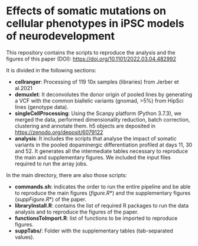 # Effects of somatic mutations on cellular phenotypes in iPSC models of neurodevelopment

This repository contains the scripts to reproduce the analysis and the figures of this paper (DOI): https://doi.org/10.1101/2022.03.04.482992

It is divided in the following sections:
- **cellranger**: Processing of 119 10x samples (libraries) from Jerber et al.2021
- **demuxlet**: It deconvolutes the donor origin of pooled lines by generating a VCF with the common biallelic variants (gnomad, >5%) from HipSci lines (genotype data).
- **singleCellProcessing**: Using the Scanpy platform (Python 3.7.3), we merged the data, performed dimensionality reduction, batch correction, clustering and annotate them. h5 objects are deposited in https://zenodo.org/deposit/6079122
- **analysis**: It includes the scripts that analyse the impact of somatic variants in the pooled dopaminergic differentiation profiled at days 11, 30 and 52. It generates all the intermediate tables necessary to reproduce the main and supplementary figures. We included the input files required to run the array jobs.

In the main directory, there are also those scripts:
- **commands.sh**: indicates the order to run the entire pipeline and be able to reproduce the main figures (**figure*.R**) and the supplementary figures (**suppFigure*.R**) of the paper.
- **libraryInstall.R**: contains the list of required R packages to run the data analysis and to reproduce the figures of the paper.
- **functionsToImport.R**: list of functions to be imported to reproduce figures.
- **suppTabs/**: Folder with the supplementary tables (tab-separated values).
